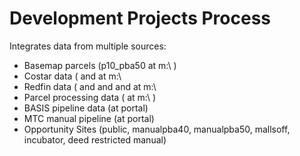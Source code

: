 # Development Projects Process


Integrates data from multiple sources:
* Basemap parcels (p10_pba50 at m:\ )
* Costar data ( and at m:\
* Redfin data ( and and and at m:\
* Parcel processing data ( at m:\ )
* BASIS pipeline data (at portal)
* MTC manual pipeline (at portal)
* Opportunity Sites (public, manualpba40, manualpba50, mallsoff, incubator, deed restricted manual)
